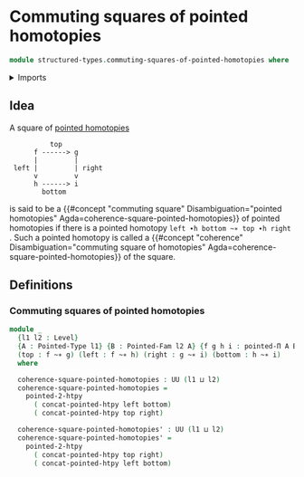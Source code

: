 # Commuting squares of pointed homotopies

```agda
module structured-types.commuting-squares-of-pointed-homotopies where
```

<details><summary>Imports</summary>

```agda
open import foundation.universe-levels

open import structured-types.pointed-dependent-functions
open import structured-types.pointed-families-of-types
open import structured-types.pointed-homotopies
open import structured-types.pointed-types
```

</details>

## Idea

A square of [pointed homotopies](structured-types.pointed-homotopies.md)

```text
          top
      f ------> g
      |         |
 left |         | right
      v         v
      h ------> i
        bottom
```

is said to be a
{{#concept "commuting square" Disambiguation="pointed homotopies" Agda=coherence-square-pointed-homotopies}}
of pointed homotopies if there is a pointed homotopy
`left ∙h bottom ~∗ top ∙h right `. Such a pointed homotopy is called a
{{#concept "coherence" Disambiguation="commuting square of homotopies" Agda=coherence-square-pointed-homotopies}}
of the square.

## Definitions

### Commuting squares of pointed homotopies

```agda
module _
  {l1 l2 : Level}
  {A : Pointed-Type l1} {B : Pointed-Fam l2 A} {f g h i : pointed-Π A B}
  (top : f ~∗ g) (left : f ~∗ h) (right : g ~∗ i) (bottom : h ~∗ i)
  where

  coherence-square-pointed-homotopies : UU (l1 ⊔ l2)
  coherence-square-pointed-homotopies =
    pointed-2-htpy
      ( concat-pointed-htpy left bottom)
      ( concat-pointed-htpy top right)

  coherence-square-pointed-homotopies' : UU (l1 ⊔ l2)
  coherence-square-pointed-homotopies' =
    pointed-2-htpy
      ( concat-pointed-htpy top right)
      ( concat-pointed-htpy left bottom)
```
